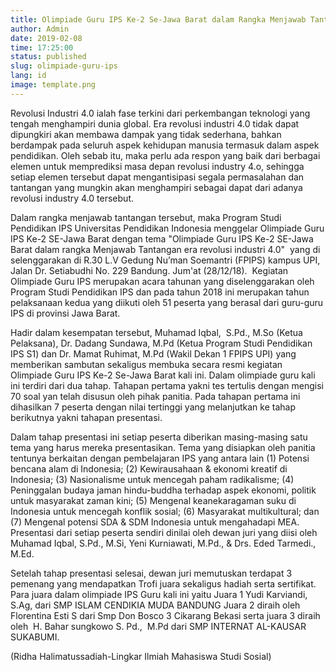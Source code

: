 ```yaml
---
title: Olimpiade Guru IPS Ke-2 Se-Jawa Barat dalam Rangka Menjawab Tantangan Era Revolusi Industri 4.0
author: Admin
date: 2019-02-08
time: 17:25:00
status: published
slug: olimpiade-guru-ips
lang: id
image: template.png
---
```


Revolusi Industri 4.0 ialah fase terkini dari perkembangan teknologi yang tengah menghampiri dunia global. Era revolusi industri 4.0 tidak dapat dipungkiri akan membawa dampak yang tidak sederhana, bahkan berdampak pada seluruh aspek kehidupan manusia termasuk dalam aspek pendidikan. Oleh sebab itu, maka perlu ada respon yang baik dari berbagai elemen untuk memprediksi masa depan revolusi industry 4.o, sehingga setiap elemen tersebut dapat mengantisipasi segala permasalahan dan tantangan yang mungkin akan menghampiri sebagai dapat dari adanya revolusi industry 4.0 tersebut.

Dalam rangka menjawab tantangan tersebut, maka Program Studi Pendidikan IPS Universitas Pendidikan Indonesia menggelar Olimpiade Guru IPS Ke-2 SE-Jawa Barat dengan tema "Olimpiade Guru IPS Ke-2 SE-Jawa Barat dalam rangka Menjawab Tantangan era revolusi industri 4.0"  yang di selenggarakan di R.30 L.V Gedung Nu’man Soemantri (FPIPS) kampus UPI, Jalan Dr. Setiabudhi No. 229 Bandung. Jum'at (28/12/18).  Kegiatan Olimpiade Guru IPS merupakan acara tahunan yang diselenggarakan oleh Program Studi Pendidikan IPS dan pada tahun 2018 ini merupakan tahun pelaksanaan kedua yang diikuti oleh 51 peserta yang berasal dari guru-guru IPS di provinsi Jawa Barat.

Hadir dalam kesempatan tersebut, Muhamad Iqbal,  S.Pd., M.So (Ketua Pelaksana), Dr. Dadang Sundawa, M.Pd (Ketua Program Studi Pendidikan IPS S1) dan Dr. Mamat Ruhimat, M.Pd (Wakil Dekan 1 FPIPS UPI) yang memberikan sambutan sekaligus membuka secara resmi kegiatan Olimpiade Guru IPS Ke-2 Se-Jawa Barat kali ini. Dalam olimpiade guru kali ini terdiri dari dua tahap. Tahapan pertama yakni tes tertulis dengan mengisi 70 soal yan telah disusun oleh pihak panitia. Pada tahapan pertama ini dihasilkan 7 peserta dengan nilai tertinggi yang melanjutkan ke tahap berikutnya yakni tahapan presentasi.

Dalam tahap presentasi ini setiap peserta diberikan masing-masing satu tema yang harus mereka presentasikan. Tema yang disiapkan oleh panitia tentunya berkaitan dengan pembelajaran IPS yang antara lain (1) Potensi bencana alam di Indonesia; (2) Kewirausahaan & ekonomi kreatif di Indonesia; (3) Nasionalisme untuk mencegah paham radikalisme; (4) Peninggalan budaya jaman hindu-buddha terhadap aspek ekonomi, politik untuk masyarakat zaman kini; (5) Mengenal keanekaragaman suku di Indonesia untuk mencegah konflik sosial; (6) Masyarakat multikultural; dan (7) Mengenal potensi SDA & SDM Indonesia untuk mengahadapi MEA. Presentasi dari setiap peserta sendiri dinilai oleh dewan juri yang diisi oleh Muhamad Iqbal, S.Pd., M.Si, Yeni Kurniawati, M.Pd., & Drs. Eded Tarmedi., M.Ed.

Setelah tahap presentasi selesai, dewan juri memutuskan terdapat 3 pemenang yang mendapatkan Trofi juara sekaligus hadiah serta sertifikat. Para juara dalam olimpiade IPS Guru kali ini yaitu Juara 1 Yudi Karviandi, S.Ag, dari SMP ISLAM CENDIKIA MUDA BANDUNG Juara 2 diraih oleh Florentina Esti S dari Smp Don Bosco 3 Cikarang Bekasi serta juara 3 diraih oleh  H. Bahar sungkowo S. Pd.,  M.Pd dari SMP INTERNAT AL-KAUSAR SUKABUMI.

(Ridha Halimatussadiah-Lingkar Ilmiah Mahasiswa Studi Sosial)